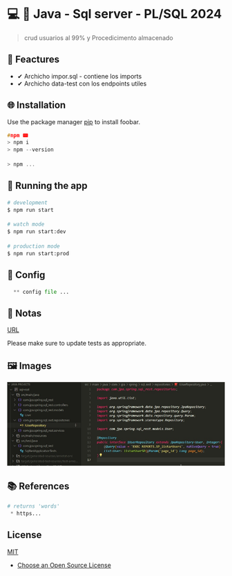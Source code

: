 

# 💻 💎 Java - Sql server - PL/SQL 2024

> crud usuarios al 99% y Procedicimento almacenado

## 📌 Feactures

 * ✔ Archicho impor.sql - contiene los imports
 * ✔ Archicho data-test con los endpoints utiles 

## 🌐 Installation

Use the package manager [pip](https://pip.pypa.io/en/stable/) to install foobar.

```c
#npm 📟
> npm i
> npm --version

> npm ...
```

## 🔰 Running the app

```bash
# development
$ npm run start

# watch mode
$ npm run start:dev

# production mode
$ npm run start:prod
```

## 📐 Config
```python
  ** config file ...
```

## 📝 Notas

[URL](http://localhost:9000/api/users/listar)

Please make sure to update tests as appropriate.

## 🖼 Images
  <img src=main.jpg alt="Main"/>

## 📚 References

```python
# returns 'words'
 * https...

```

## License

[MIT](https://choosealicense.com/licenses/mit/)

* [Choose an Open Source License](https://choosealicense.com)